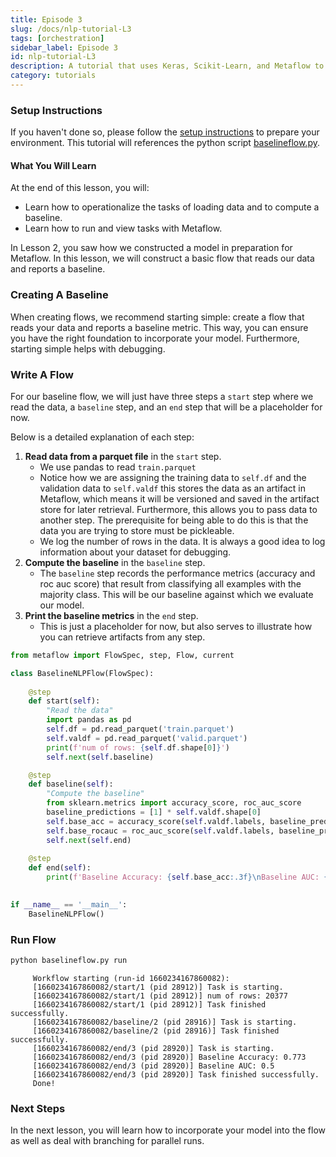 ```yaml
---
title: Episode 3
slug: /docs/nlp-tutorial-L3
tags: [orchestration]
sidebar_label: Episode 3
id: nlp-tutorial-L3
description: A tutorial that uses Keras, Scikit-Learn, and Metaflow to operationalize a machine learning workflow.
category: tutorials
---
```



<!-- WARNING: THIS FILE WAS AUTOGENERATED! DO NOT EDIT! Instead, edit the notebook w/the location & name as this file. -->

### Setup Instructions

If you haven't done so, please follow the [setup instructions](./nlp-tutorial-setup) to prepare your environment.  This tutorial will references the python script [baselineflow.py](https://github.com/outerbounds/tutorials/blob/main/nlp/baselineflow.py).

#### What You Will Learn
At the end of this lesson, you will:
    
* Learn how to operationalize the tasks of loading data and to compute a baseline.
* Learn how to run and view tasks with Metaflow.

In Lesson 2, you saw how we constructed a model in preparation for Metaflow.  In this lesson, we will construct a basic flow that reads our data and reports a baseline.

### <NumberHeading number={1}>Creating A Baseline</NumberHeading>


When creating flows, we recommend starting simple: create a flow that reads your data and reports a baseline metric.  This way, you can ensure you have the right foundation to incorporate your model.  Furthermore, starting simple helps with debugging.

<Wrapper>

### <NumberHeading number={2}>Write A Flow</NumberHeading>

<Highlight>


For our baseline flow, we will just have three steps a `start` step where we read the data, a `baseline` step, and an `end` step that will be a placeholder for now.

</Highlight>


Below is a detailed explanation of each step:

1. **Read data from a parquet file** in the `start` step.
    - We use pandas to read `train.parquet`
    - Notice how we are assigning the training data to `self.df` and the validation data to `self.valdf` this stores the data as an artifact in Metaflow, which means it will be versioned and saved in the artifact store for later retrieval.  Furthermore, this allows you to pass data to another step.  The prerequisite for being able to do this is that the data you are trying to store must be pickleable.
    - We log the number of rows in the data.  It is always a good idea to log information about your dataset for debugging. 
2. **Compute the baseline** in the `baseline` step.
     - The `baseline` step records the performance metrics (accuracy and roc auc score) that result from classifying all examples with the majority class.  This will be our baseline against which we evaluate our model.
3. **Print the baseline metrics** in the `end` step.  
    - This is just a placeholder for now, but also serves to illustrate how you can retrieve artifacts from any step.

<RHS>



```py title="baselineflow.py"
from metaflow import FlowSpec, step, Flow, current

class BaselineNLPFlow(FlowSpec):
        
    @step
    def start(self):
        "Read the data"
        import pandas as pd
        self.df = pd.read_parquet('train.parquet')
        self.valdf = pd.read_parquet('valid.parquet')
        print(f'num of rows: {self.df.shape[0]}')
        self.next(self.baseline)

    @step
    def baseline(self):
        "Compute the baseline"
        from sklearn.metrics import accuracy_score, roc_auc_score
        baseline_predictions = [1] * self.valdf.shape[0]
        self.base_acc = accuracy_score(self.valdf.labels, baseline_predictions)
        self.base_rocauc = roc_auc_score(self.valdf.labels, baseline_predictions)
        self.next(self.end)
        
    @step
    def end(self):
        print(f'Baseline Accuracy: {self.base_acc:.3f}\nBaseline AUC: {self.base_rocauc}')
        

if __name__ == '__main__':
    BaselineNLPFlow()
```

</RHS>


### <NumberHeading number={3}>Run Flow</NumberHeading>



```bash
python baselineflow.py run
```

<CodeOutputBlock lang="bash">

```
     Workflow starting (run-id 1660234167860082):
     [1660234167860082/start/1 (pid 28912)] Task is starting.
     [1660234167860082/start/1 (pid 28912)] num of rows: 20377
     [1660234167860082/start/1 (pid 28912)] Task finished successfully.
     [1660234167860082/baseline/2 (pid 28916)] Task is starting.
     [1660234167860082/baseline/2 (pid 28916)] Task finished successfully.
     [1660234167860082/end/3 (pid 28920)] Task is starting.
     [1660234167860082/end/3 (pid 28920)] Baseline Accuracy: 0.773
     [1660234167860082/end/3 (pid 28920)] Baseline AUC: 0.5
     [1660234167860082/end/3 (pid 28920)] Task finished successfully.
     Done!
```

</CodeOutputBlock>

</Wrapper>


### Next Steps

In the next lesson, you will learn how to incorporate your model into the flow as well as deal with branching for parallel runs.
